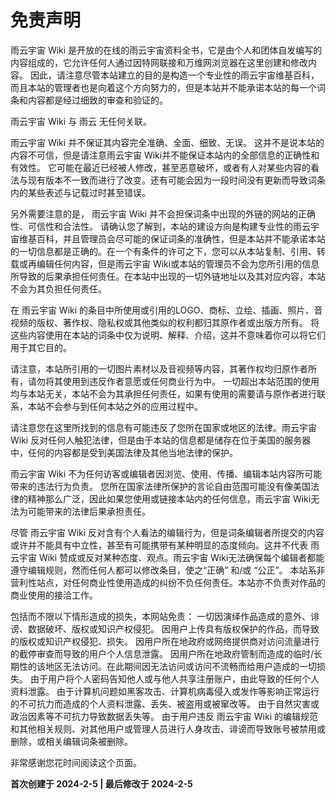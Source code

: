 # 免责声明

雨云宇宙 Wiki 是开放的在线的雨云宇宙资料全书，它是由个人和团体自发编写的内容组成的，它允许任何人通过因特网联接和万维网浏览器在这里创建和修改内容。
因此，请注意尽管本站建立的目的是构造一个专业性的雨云宇宙维基百科，而且本站的管理者也是向着这个方向努力的，但是本站并不能承诺本站的每一个词条和内容都是经过细致的审查和验证的。

雨云宇宙 Wiki 与 雨云 无任何关联。

雨云宇宙 Wiki 并不保证其内容完全准确、全面、细致、无误。
这并不是说本站的内容不可信，但是请注意雨云宇宙 Wiki并不能保证本站内的全部信息的正确性和有效性。
它可能在最近已经被人修改，甚至恶意破坏，或者有人对某些内容的看法与现有版本不一致而进行了改变。还有可能会因为一段时间没有更新而导致词条内的某些表述与记载过时甚至错误。

另外需要注意的是， 雨云宇宙 Wiki 并不会担保词条中出现的外链的网站的正确性、可信性和合法性。
请确认您了解到，本站的建设方向是构建专业性的雨云宇宙维基百科，并且管理员会尽可能的保证词条的准确性，但是本站并不能承诺本站的一切信息都是正确的。在一个有条件的许可之下，您可以从本站复制、引用、转载或再编辑任何内容，但是雨云宇宙 Wiki或本站的管理员不会为您所引用的信息所导致的后果承担任何责任。在本站中出现的一切外链地址以及其对应内容，本站不会为其负担任何责任。

在 雨云宇宙 Wiki 的条目中所使用或引用的LOGO、商标、立绘、插画、照片、音视频的版权、著作权、隐私权或其他类似的权利都归其原作者或出版方所有。
将这些内容使用在本站的词条中仅为说明、解释、介绍，这并不意味着你可以将它们用于其它目的。

请注意，本站所引用的一切图片素材以及音视频等内容，其著作权均归原作者所有，请勿将其使用到违反作者意愿或任何商业行为中。
一切超出本站范围的使用均与本站无关，本站不会为其承担任何责任，如果有使用的需要请与原作者进行联系，本站不会参与到任何本站之外的应用过程中。

请注意您在这里所找到的信息有可能违反了您所在国家或地区的法律。雨云宇宙 Wiki 反对任何人触犯法律，但是由于本站的信息都是储存在位于美国的服务器中，任何的内容都是受到美国法律及其他当地法律的保护。

雨云宇宙 Wiki 不为任何访客或编辑者因浏览、使用、传播、编辑本站内容所可能带来的违法行为负责。
您所在国家法律所保护的言论自由范围可能没有像美国法律的精神那么广泛，因此如果您使用或链接本站内的任何信息，雨云宇宙 Wiki无法为可能带来的法律后果承担责任。

尽管 雨云宇宙 Wiki 反对含有个人看法的编辑行为，但是词条编辑者所提交的内容或许并不能具有中立性，甚至有可能携带有某种明显的态度倾向。这并不代表 雨云宇宙 Wiki 赞成或反对某种态度、观点。雨云宇宙 Wiki无法确保每个编辑者都能遵守编辑规则，然而任何人都可以修改条目，使之“正确” 和/或 “公正”。
本站系非营利性站点，对任何商业性使用造成的纠纷不负任何责任。本站亦不负责对作品的商业使用的接洽工作。

包括而不限以下情形造成的损失，本网站免责：
一切因演绎作品造成的意外、诽谤、数据破坏、版权或知识产权侵犯。
因用户上传具有版权保护的作品，而导致的版权或知识产权侵犯、损失。
因用户所在地政府或网络提供商对访问流量进行的截停审查而导致的用户个人信息泄露。
因用户所在地政府管制而造成的临时/长期性的该地区无法访问。在此期间因无法访问或访问不流畅而给用户造成的一切损失。
由于用户将个人密码告知他人或与他人共享注册账户，由此导致的任何个人资料泄露。
由于计算机问题如黑客攻击、计算机病毒侵入或发作等影响正常运行的不可抗力而造成的个人资料泄露、丢失、被盗用或被窜改等。
由于自然灾害或政治因素等不可抗力导致数据丢失等。
由于用户违反 雨云宇宙 Wiki 的编辑规范和其他相关规则、对其他用户或管理人员进行人身攻击、诽谤而导致账号被禁用或删除，或相关编辑词条被删除。

非常感谢您花时间阅读这个页面。

**首次创建于 2024-2-5 | 最后修改于 2024-2-5**